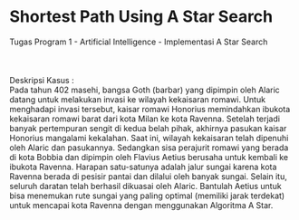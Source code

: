 # Shortest Path Using A Star Search
Tugas Program 1 - Artificial Intelligence - Implementasi A Star Search
<br/>
<br/>
<br/>
<br/>
Deskripsi Kasus : <br/>
Pada tahun 402 masehi, bangsa Goth (barbar) yang dipimpin oleh Alaric datang untuk melakukan invasi ke wilayah kekaisaran romawi. Untuk menghadapi invasi tersebut, kaisar romawi Honorius memindahkan ibukota kekaisaran romawi barat dari kota Milan ke kota Ravenna. Setelah terjadi banyak pertempuran sengit di kedua belah pihak, akhirnya pasukan kaisar Honorius mangalami kekalahan. Saat ini, wilayah kekaisaran telah dipenuhi oleh Alaric dan pasukannya. Sedangkan sisa perajurit romawi yang berada di kota Bobbia dan dipimpin oleh Flavius Aetius berusaha untuk kembali ke ibukota Ravenna. Harapan satu-satunya adalah jalur sungai karena kota Ravenna berada di pesisir pantai dan dilalui oleh banyak sungai. Selain itu, seluruh daratan telah berhasil dikuasai oleh Alaric. Bantulah Aetius untuk bisa menemukan rute sungai yang paling optimal (memiliki jarak terdekat) untuk mencapai kota Ravenna dengan menggunakan Algoritma A Star.
